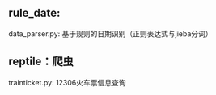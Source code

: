 ## rule_date:
data_parser.py:
基于规则的日期识别（正则表达式与jieba分词）

## reptile：爬虫
trainticket.py:
12306火车票信息查询

